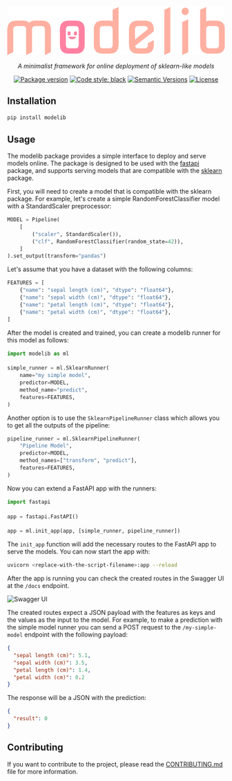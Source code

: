 <p align="center">
  <a href="https://github.com/pier-digital/modelib"><img src="https://raw.githubusercontent.com/pier-digital/modelib/main/logo.png" alt="modelib"></a>
</p>
<p align="center">
    <em>A minimalist framework for online deployment of sklearn-like models</em>
</p>

<div align="center">

[![Package version](https://img.shields.io/pypi/v/modelib?color=%2334D058&label=pypi%20package)](https://pypi.org/project/modelib/)
[![Code style: black](https://img.shields.io/badge/code%20style-black-000000.svg)](https://github.com/psf/black)
[![Semantic Versions](https://img.shields.io/badge/%20%20%F0%9F%93%A6%F0%9F%9A%80-semantic--versions-e10079.svg)](https://github.com/pier-digital/modelib/releases)
[![License](https://img.shields.io/github/license/pier-digital/modelib)](https://github.com/pier-digital/modelib/blob/main/LICENSE)

</div>


## Installation

```bash
pip install modelib
```

## Usage

The modelib package provides a simple interface to deploy and serve models online. The package is designed to be used with the [fastapi](https://fastapi.tiangolo.com/) package, and supports serving models that are compatible with the [sklearn](https://scikit-learn.org/stable/) package.

First, you will need to create a model that is compatible with the sklearn package. For example, let's create a simple RandomForestClassifier model with a StandardScaler preprocessor:

```python
MODEL = Pipeline(
    [
        ("scaler", StandardScaler()),
        ("clf", RandomForestClassifier(random_state=42)),
    ]
).set_output(transform="pandas")
```

Let's assume that you have a dataset with the following columns:

```python
FEATURES = [
    {"name": "sepal length (cm)", "dtype": "float64"},
    {"name": "sepal width (cm)", "dtype": "float64"},
    {"name": "petal length (cm)", "dtype": "float64"},
    {"name": "petal width (cm)", "dtype": "float64"},
]
```
After the model is created and trained, you can create a modelib runner for this model as follows:

```python
import modelib as ml

simple_runner = ml.SklearnRunner(
    name="my simple model",
    predictor=MODEL,
    method_name="predict",
    features=FEATURES,
)
```

Another option is to use the `SklearnPipelineRunner` class which allows you to get all the outputs of the pipeline:

```python
pipeline_runner = ml.SklearnPipelineRunner(
    "Pipeline Model",
    predictor=MODEL,
    method_names=["transform", "predict"],
    features=FEATURES,
)
```

Now you can extend a FastAPI app with the runners:

```python
import fastapi

app = fastapi.FastAPI()

app = ml.init_app(app, [simple_runner, pipeline_runner])
```

The `init_app` function will add the necessary routes to the FastAPI app to serve the models. You can now start the app with:

```bash
uvicorn <replace-with-the-script-filename>:app --reload
```

After the app is running you can check the created routes in the Swagger UI at the `/docs` endpoint.

![Swagger UI](images/swagger.png)

The created routes expect a JSON payload with the features as keys and the values as the input to the model. For example, to make a prediction with the simple model runner you can send a POST request to the `/my-simple-model` endpoint with the following payload:

```json
{
  "sepal length (cm)": 5.1,
  "sepal width (cm)": 3.5,
  "petal length (cm)": 1.4,
  "petal width (cm)": 0.2
}
```

The response will be a JSON with the prediction:

```json
{
  "result": 0
}
```

## Contributing

If you want to contribute to the project, please read the [CONTRIBUTING.md](CONTRIBUTING.md) file for more information.